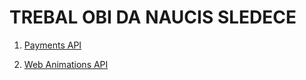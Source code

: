 # TREBAL OBI DA NAUCIS SLEDECE

1. [Payments API](https://developers.google.com/web/fundamentals/payments/)

2. [Web Animations API](https://developer.mozilla.org/en-US/docs/Web/API/Web_Animations_API)